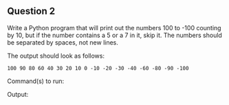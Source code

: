 ## Question 2

Write a Python program that will print out the numbers 100 to -100 counting by 10, but if the number contains a 5 or a 7 in it, skip it. The numbers should be separated by spaces, not new lines.

The output should look as follows:
```
100 90 80 60 40 30 20 10 0 -10 -20 -30 -40 -60 -80 -90 -100
```

Command(s) to run:

Output:
